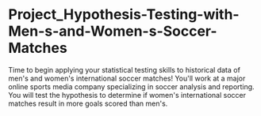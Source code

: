 # Project_Hypothesis-Testing-with-Men-s-and-Women-s-Soccer-Matches
Time to begin applying your statistical testing skills to historical data of men's and women's international soccer matches!  You'll work at a major online sports media company specializing in soccer analysis and reporting. You will test the hypothesis to determine if women's international soccer matches result in more goals scored than men's.

